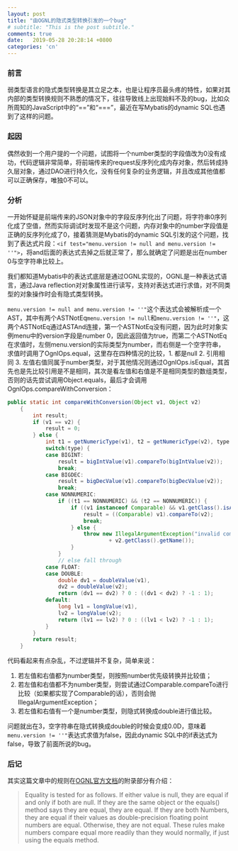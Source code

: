 ```yaml
---
layout: post
title: "由OGNL的隐式类型转换引发的一个bug"
# subtitle: "This is the post subtitle."
comments: true
date:   2019-05-28 20:28:14 +0800
categories: 'cn'
---
```


### 前言
弱类型语言的隐式类型转换是其立足之本，也是让程序员最头疼的特性，如果对其内部的类型转换规则不熟悉的情况下，往往导致线上出现始料不及的bug，比如众所周知的JavaScript中的“==”和“===”，最近在写Mybatis的dynamic SQL也遇到了这样的问题。

### 起因
偶然收到一个用户提的一个问题，试图将一个number类型的字段值改为0没有成功，代码逻辑非常简单，将前端传来的request反序列化成内存对象，然后转成持久层对象，通过DAO进行持久化，没有任何复杂的业务逻辑，并且改成其他值都可以正确保存，唯独0不可以。

### 分析
一开始怀疑是前端传来的JSON对象中的字段反序列化出了问题，将字符串0序列化成了空值，然而实际调试时发现不是这个问题，内存对象中的number字段值是正确的反序列化成了0，接着猜测是Mybatis的dynamic SQL引发的这个问题，找到了表达式片段：```<if test="menu.version != null and menu.version != ''">```，将and后面的表达式去掉之后就正常了，那么就确定了问题是出在number 0与空字符串比较上。

我们都知道Mybatis中的表达式底层是通过OGNL实现的，OGNL是一种表达式语言，通过Java reflection对对象属性进行读写，支持对表达式进行求值，对不同类型的对象操作时会有隐式类型转换。

```menu.version != null and menu.version != ''"```这个表达式会被解析成一个AST，其中有两个ASTNotEq```menu.version != null```和```menu.version != ''"```，这两个ASTNotEq通过ASTAnd连接，第一个ASTNotEq没有问题，因为此时对象实例menu中的version字段是number 0，因此返回值为true，而第二个ASTNotEq在求值时，左侧menu.version的实际类型为number，而右侧是一个空字符串，求值时调用了OgnlOps.equal，这里存在四种情况的比较，1. 都是null 2. 引用相同 3. 左值右值同属于number类型，对于其他情况则通过OgnlOps.isEqual，其首先也是先比较引用是不是相同，其次是看左值和右值是不是相同类型的数组类型，否则的话先尝试调用Object.equals，最后才会调用OgnlOps.compareWithConversion：
```java
public static int compareWithConversion(Object v1, Object v2)
    {
        int result;
        if (v1 == v2) {
            result = 0;
        } else {
            int t1 = getNumericType(v1), t2 = getNumericType(v2), type = getNumericType(t1, t2, true);
            switch(type) {
            case BIGINT:
                result = bigIntValue(v1).compareTo(bigIntValue(v2));
                break;
            case BIGDEC:
                result = bigDecValue(v1).compareTo(bigDecValue(v2));
                break;
            case NONNUMERIC:
                if ((t1 == NONNUMERIC) && (t2 == NONNUMERIC)) {
                    if ((v1 instanceof Comparable) && v1.getClass().isAssignableFrom(v2.getClass())) {
                        result = ((Comparable) v1).compareTo(v2);
                        break;
                    } else {
                        throw new IllegalArgumentException("invalid comparison: " + v1.getClass().getName() + " and "
                                + v2.getClass().getName());
                    }
                }
                // else fall through
            case FLOAT:
            case DOUBLE:
                double dv1 = doubleValue(v1),
                dv2 = doubleValue(v2);
                return (dv1 == dv2) ? 0 : ((dv1 < dv2) ? -1 : 1);
            default:
                long lv1 = longValue(v1),
                lv2 = longValue(v2);
                return (lv1 == lv2) ? 0 : ((lv1 < lv2) ? -1 : 1);
            }
        }
        return result;
    }
```
代码看起来有点杂乱，不过逻辑并不复杂，简单来说：
1. 若左值和右值都为number类型，则按照number优先级转换并比较值；
2. 若左值和右值都不为number类型，则尝试通过Comparable.compareTo进行比较（如果都实现了Comparable的话），否则会抛IllegalArgumentException；
3. 若左值和右值有一个是number类型，则隐式转换成double进行值比较。

问题就出在3，空字符串在隐式转换成double的时候会变成0.0D，意味着```menu.version != ''"```表达式求值为false，因此dynamic SQL中的if表达式为false，导致了前面所说的bug。

### 后记
其实这篇文章中的规则在[OGNL官方文档](https://commons.apache.org/proper/commons-ognl/language-guide.html)的附录部分有介绍：
> Equality is tested for as follows. If either value is null, they are equal if and only if both are null. If they are the same object or the equals() method says they are equal, they are equal. If they are both Numbers, they are equal if their values as double-precision floating point numbers are equal. Otherwise, they are not equal. These rules make numbers compare equal more readily than they would normally, if just using the equals method.